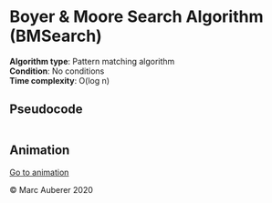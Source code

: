# Boyer & Moore Search Algorithm (BMSearch)
**Algorithm type**: Pattern matching algorithm <br>
**Condition**: No conditions <br>
**Time complexity**: O(log n)

## Pseudocode
```

```

## Animation
[Go to animation](https://people.ok.ubc.ca/ylucet/DS/BoyerMoore.html)

© Marc Auberer 2020